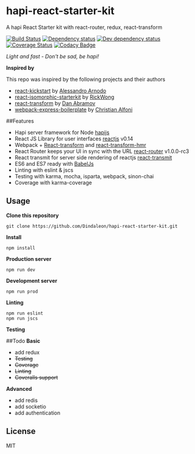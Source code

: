 # hapi-react-starter-kit
A hapi React Starter kit with react-router, redux, react-transform

[![Build Status](https://travis-ci.org/Dindaleon/hapi-react-starter-kit.svg)](https://travis-ci.org/Dindaleon/hapi-react-starter-kit)
[![Dependency status](https://david-dm.org/Dindaleon/hapi-react-starter-kit.svg)](https://david-dm.org/Dindaleon/hapi-react-starter-kit "Dependency status")
[![Dev dependency status](https://david-dm.org/Dindaleon/hapi-react-starter-kit/dev-status.svg)](https://david-dm.org/Dindaleon/hapi-react-starter-kit#info=devDependencies "Dev dependency status")
[![Coverage Status](https://coveralls.io/repos/Dindaleon/hapi-react-starter-kit/badge.svg?branch=master&service=github)](https://coveralls.io/github/Dindaleon/hapi-react-starter-kit?branch=master)
[![Codacy Badge](https://api.codacy.com/project/badge/16a9c5ea08814e8ebdf1cc64f680b1f3)](https://www.codacy.com/app/Dindaleon/hapi-react-starter-kit)

_Light and fast - Don't be sad, be hapi!_

**Inspired by**

This repo was inspired by the following projects and their authors 
* [react-kickstart](https://github.com/vesparny/react-kickstart) by [Alessandro Arnodo](https://github.com/vesparny)
* [react-isomorphic-starterkit](https://github.com/RickWong/react-isomorphic-starterkit) by [RickWong](https://github.com/RickWong)
* [react-transform](https://github.com/gaearon/react-transform) by [Dan Abramov](https://github.com/gaearon)
* [webpack-express-boilerplate](https://github.com/christianalfoni/webpack-express-boilerplate) by [Christian Alfoni](https://github.com/christianalfoni)

##Features
* Hapi server framework for Node [hapijs](https://github.com/hapijs/hapi)
* React JS Library for user interfaces [reactjs](https://github.com/reactjs) v0.14
* Webpack + [React-transform](https://github.com/gaearon/babel-plugin-react-transform) and [react-transform-hmr](https://github.com/gaearon/react-transform-hmr)
* React Router keeps your UI in sync with the URL [react-router](https://github.com/rackt/react-router) v1.0.0-rc3
* React transmit for server side rendering of reactjs [react-transmit](https://github.com/RickWong/react-transmit)
* ES6 and ES7 ready with [BabelJs](https://babeljs.io/)
* Linting with eslint & jscs
* Testing with karma, mocha, isparta, webpack, sinon-chai
* Coverage with karma-coverage

## Usage
**Clone this repository**

    git clone https://github.com/Dindaleon/hapi-react-starter-kit.git

**Install**

    npm install    

**Production server**

    npm run dev    

**Development server**

    npm run prod

**Linting**

    npm run eslint
    npm run jscs

**Testing**

##Todo
**Basic**
* add redux
* ~~Testing~~
* ~~Coverage~~
* ~~Linting~~
* ~~Coveralls support~~

**Advanced**
* add redis
* add socketio
* add authentication

## License 
MIT
